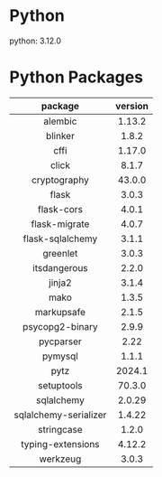 # Python
python: 3.12.0
# Python Packages
|package|version|
|:---:|:---:|
|alembic|1.13.2|
|blinker|1.8.2|
|cffi|1.17.0|
|click|8.1.7|
|cryptography|43.0.0|
|flask|3.0.3|
|flask-cors|4.0.1|
|flask-migrate|4.0.7|
|flask-sqlalchemy|3.1.1|
|greenlet|3.0.3|
|itsdangerous|2.2.0|
|jinja2|3.1.4|
|mako|1.3.5|
|markupsafe|2.1.5|
|psycopg2-binary|2.9.9|
|pycparser|2.22|
|pymysql|1.1.1|
|pytz|2024.1|
|setuptools|70.3.0|
|sqlalchemy|2.0.29|
|sqlalchemy-serializer|1.4.22|
|stringcase|1.2.0|
|typing-extensions|4.12.2|
|werkzeug|3.0.3|